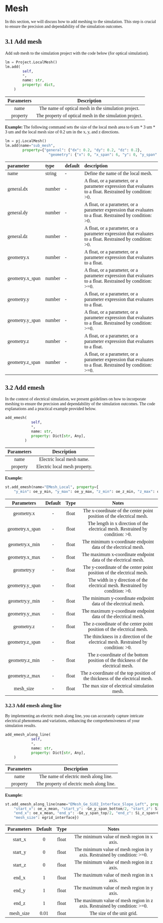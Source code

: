 
# Mesh

<font face = "Calibri">

<div class="text-justify">

In this section, we will discuss how to add meshing to the simulation. This step is crucial to ensure the precision and dependability of the simulation outcomes.

## 3.1 Add mesh

Add sub mesh to the simulation project with the code below (for optical simulation).

```python
lm = Project.LocalMesh()
lm.add(
        self,
        *,
        name: str,
        property: dict,
    )
```

| **Parameters** |  Description   |
| :------------: | :------------: |
|      name      |  The name of optical mesh in the simulation project.   |
|    property    | The property of optical mesh in the simulation project. |

**Example:**
The following command sets the size of the local mesh area to 6 um * 3 um * 3 um and the local mesh size of 0.2 um in the x, y, and z directions.

```python
lm = pj.LocalMesh()
lm.add(name="sub_mesh",
        property={"general": {"dx": 0.2, "dy": 0.2, "dz": 0.2},
                    "geometry": {"x": 0, "x_span": 6, "y": 0, "y_span":3, "z": 0, "z_span": 3 } } )
```

| parameter                      | type    | default   | description                                                                  |
|:-------------------------------|:--------|:----------|:-----------------------------------------------------------------------------|
| name                           | string  |     -      |       Define the name of the local mesh.                                                                       |
| general.dx                     | number  |     -      | A float, or a parameter, or a parameter expression that evaluates to a float. Restrained by condition: >0.                                |
| general.dy                     | number  |      -     | A float, or a parameter, or a parameter expression that evaluates to a float. Restrained by condition: >0.                |
| general.dz                     | number  |     -      | A float, or a parameter, or a parameter expression that evaluates to a float. Restrained by condition: >0.             |
| geometry.x                     | number  |     -      | A float, or a parameter, or a parameter expression that evaluates to a float.          |
| geometry.x_span                | number  |     -      | A float, or a parameter, or a parameter expression that evaluates to a float. Restrained by condition: >=0.             |
| geometry.y                     | number  |      -     | A float, or a parameter, or a parameter expression that evaluates to a float.                 |
| geometry.y_span                | number  |      -     |A float, or a parameter, or a parameter expression that evaluates to a float. Restrained by condition: >=0.                                           |
| geometry.z                     | number  |     -      | A float, or a parameter, or a parameter expression that evaluates to a float.                                                |
| geometry.z_span                | number  |      -     |   A float, or a parameter, or a parameter expression that evaluates to a float. Restrained by condition: >=0.                           |


## 3.2 Add emesh

In the context of electrical simulation, we present guidelines on how to incorporate meshing to ensure the precision and dependability of the simulation outcomes. The code explanations and a practical example provided below.

```python
add_emesh(
            self,
            *,
            name: str,
            property: Dict[str, Any],
    	 )
```

| **Parameters** |          Description          |
| :------------: | :---------------------------: |
|      name      |   Electric local mesh name.   |
|    property    | Electric local mesh property. |

**Example:**

```python
st.add_emesh(name="EMesh_Local", property={
    "y_min": oe_y_min, "y_max": oe_y_max, "z_min": oe_z_min, "z_max": oe_z_max, "mesh_size": egrid_local})
```

| **Parameters** | Default | Type  |                 Notes                  |
| :------------: | :-----: | :---: | :------------------------------------: |
|     geometry.x      |    -     |  float   |  The x-coordinate of the center point position of the electrical mesh.    |
|   geometry.x_span   |    -     |  float   | The length in x direction of the electrical mesh. Restrained by condition: >0.  |
|   geometry.x_min    |    -     |  float   | The minimum x-coordinate endpoint data of the electrical mesh.      |
|   geometry.x_max    |     -    |  float   |  The maximum x-coordinate endpoint data of the electrical mesh.     |
|     geometry.y      |    -     |  float   |  The y-coordinate of the center point position of the electrical mesh.      |
|   geometry.y_span   |    -     |  float   | The width in y direction of the electrical mesh. Restrained by condition: >0.  |
|   geometry.y_min    |    -     |  float   |The minimum y-coordinate endpoint data of the electrical mesh.       |
|   geometry.y_max    |     -    |  float   |  The maximum y-coordinate endpoint data of the electrical mesh.      |
|     geometry.z      |    -     |  float   |   The z-coordinate of the center point position of the electrical mesh.    |
|   geometry.z_span   |    -     |  float   | The thinckness in z direction of the electrical mesh. Restrained by condition: >0.  |
|   geometry.z_min    |     -    |  float   |The z-coordinate of the bottom position of the thickness of the electrical mesh.      |
|   geometry.z_max    |     -    |  float   |  The z-coordinate of the top position of the thickness of the electrical mesh.     |
|   mesh_size    |       -  | float | The max size of electrical simulation mesh. |



### 3.2.3 Add emesh along line

By implementing an electric mesh along line, you can accurately capture intricate electrical phenomena and variations, enhancing the comprehensiveness of your simulation results.

```python
add_emesh_along_line(
            self,
            *,
            name: str,
            property: Dict[str, Any],
    )
```

| **Parameters** |             Description             |
| :------------: | :---------------------------------: |
|      name      |   The name of electric mesh along line.   |
|    property    | The property of electric mesh along line. |

**Example:**

```python
st.add_emesh_along_line(name="EMesh_Ge_SiO2_Interface_Slope_Left", property={
    "start_x": oe_x_mean, "start_y": -Ge_y_span_bottom/2, "start_z": Si_z_span,
    "end_x": oe_x_mean, "end_y": -Ge_y_span_top/2, "end_z": Si_z_span+Ge_z_span,
    "mesh_size": egrid_interface})
```

| Parameters | Default | Type  |             Notes             |
| :------------: | :-----: | :---: | :---------------------------: |
|    start_x     |    0    | float |  The minimum value of mesh region in x axis. |
|    start_y     |    0    | float | The minimum value of mesh region in y axis. Restrained by condition: >=0. |
|    start_z     |    0    | float | The minimum value of mesh region in z axis.   |
|     end_x      |    1    | float | The maximum value of mesh region in x axis.   |
|     end_y      |    1    | float | The maximum value of mesh region in y axis.   |
|     end_z      |    1    | float | The maximum value of mesh region in z axis.  Restrained by condition: >=0. |
|   mesh_size    |  0.01   | float |  The size of the unit grid.     |


</div>

</font>
